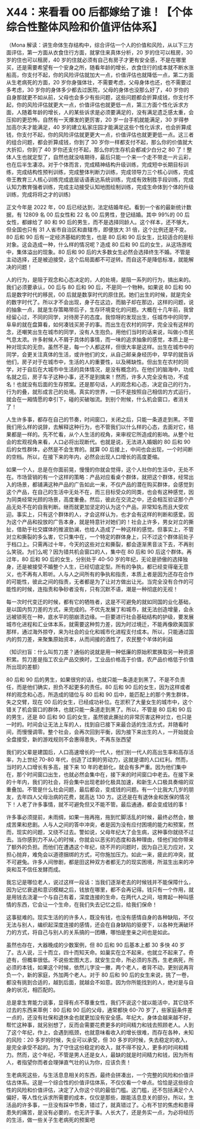 # X44：来看看 00 后都嫁给了谁！【个体综合性整体风险和价值评估体系】

（Mona 解读：讲生命体生存结构中，综合评估一个人的价值和风险，从以下三方面评估，第一方面从衣食住行方面，就掌住来真体分析，20 岁的住可以租房，30 岁的住也可以租房，40 岁的住就必须有自己有房子才更有安全感，不是在哪里买，还是需要希望有一个安身之所，随看年龄的增长，衣食住行的成本就不断水涨船高，你支付不起，你的风险评估就加大一点，价值评估也就降低一点，第二方面从生老病死的方面，20 岁你身强体壮，不需要考虑，父母身体也还，也不需要过多考虑，30 岁你的身体多少都去过医院，父母的身体也没那么好了，40 岁你的自身那就更不如从前，父母也会多少有些问题，这些问题都会折算成钱，你支付不起，你的风险评估就更大一点，价值评估也就更低一点，第三方面个性化诉求方面，人随着年龄的增长，人的某些诉求是必须要满足的，没有满足遗乏感太重，会压抑的更恐怖，自然有一天爆发的更厉害，20 岁一台手机就能满足，30 岁得参加高尔夫才能满足，40 岁的建立私家庄园才能满足这些个性化诉求，也会折算成钱，你支付不起，你的风险评估就更更大一点，价值评估也就更更低一点。这三者的组合问题，都会折算成钱，你到了 30 岁你一样都支付不起，那么你的价值就大大折扣，你到了 40 岁你还支付不起，那么你的生存机会都减少白分之 80 了！整体人生也就定型了，自然也就没啥期待，最后只能一个来一个走不带走一片云彩，也在后半生凄凉。对于个体而言，完成精神结构升级训练，完成短中长期目标训练，完成结构性预判训练，完成整体判断力训练，完成领导力三个核心训练，完成帝王教育三人核心训练完成底层话语表达系统训练，完成有效制胜手段训练，完成认知力教育强者训练，完成主动接受认知地图绘制训练，完成生命体到个体的升级训练，完成将将之才的训练)

正文今年是 2022 年，00 后已经达到，法定结婚年纪。看到一个省的最新统计数据，有 12809 名 00 后女性和 22 名 00 后男性，登记结婚。其中 99%的 00 后女性，都嫁给了 80 和 90 后的男生，而不是选择同龄人。这个样本，还不够大，但全国也只有 31 人省市自治区和直辖市，即便放大 31 倍，这个比例还是不变。80 后和 90 后有一定经济基础的势生，也是 80 后和 90 后女生，比较适合的是标对象。这会造成一种，什么样的情况呢？造成 80 后和 90 后的女生，从这场游戏中，集体溢出的现象。80 后和 90 后的大多数女生必然会选择终生不婚。不管是主动选择，还是被迫接受，这个后局面都不可逆转。而自这不是降低标准，就能解决的问题！

人的行为，是阻于观念和心态决定的，人的处境，是阻一系列的行为，搞出来的。我们必须要承认，00 后与 80 后和 90 后，不是同一个物种。如果说 80 后和 90 后是数字时代的移民，00 后就是数享时代的原住民。她们出生的时候，就是完全的数字时代了。所以才不会出现，身子在这边，而脑子却在那边，这样的问题，说的抽象一点，就是生存策略带后子，生存环境变化的问题。大概在十几年前，我曾经留心过，不同的同学，对待房子的态度。我惊呀的发现出生，任城市中的同学，阜阜的就在盘算看，如何凑钱买房子的事。而出生在农村的同学，完全没有这样的念，还嘲笑出生在城市的同学，没有人生抱负。用他们当时的话来说，叫做小市民气息太浓。许多射候人不屑于具体的事情，而一味的追求抽象的感觉，本质上是一种对现实的无奈。虽然不是，每一个人都这样，但很大率是这样。出生在城市中的同学，会更关注真体的生活，或许他们的文，从自己邮亲身经历中，早早的就告诉他们，房子对于在城市中，生活的人的重要性，以及稀缺性。但出生在农村的同学，对于自后在大城市中生活的具体情况，是没有概念的。在他们的脑海中，功成名就之后，房子车子这种小事，还不是到擒来！然而，许多人完全没有功，不成名！也就没有后面的生存预案。还是那句话，人的观念和心态，决定自己的行为，行为的叠，就形成言己的处境。真实的世界，一巨不是按照自己相信的方式运行，就会在一厢情愿的幸引下，碰的买破咖流。到别个附候，什么机会窗口，者消关了！

人生许多事，都存在自己的节奏，时间窗口，关闭之后，只能一条道走到黑。不管我们用么样的说辞，去解释这种行为，也不管我们以什么样的心态，去面对它，结果都是一样的。先不忙看，从个人生活的视角，来审视它所造成的影响。从整个社会的宏观视角来看，人口必将出现断代。也就是说，无法进入婚姻的 80 后和 90 后的女性群体，必然是不会生育的。就算 00 后接上，中间也会出现，一个时间断的空档。所以，在接下来的年内，必然会出现人口增长的高度菱缩。

如果一个人，总是在你面前晃，慢慢的你就会觉得，这个人社你的生活中，无处不在。市场营销的有一个这样的策略：产品对应看桌个群体，就把这个群体，经常出入的场景，都铺满这种产品的广告如此一来，不仅产品的潜在购买群体，会感觉到这个产品，在自己的生活中无处不在，而三目标受众的同类，也会有这种感觉，因为同类经常光顾的场景，高度重叠。然后，彼此在交流之中，还会相互验证那个产品无处不在的自我判断。继而就更加坚定的认为这个产品，非常知名而且大受欢迎。事实上，只有这个群体的人，才会这样认为，也才会有这样的判断和感爱。因为这个产品和投放的广告本身，就是特意针对她们的！社会上许多，男女对立的撕扯，借助于社交媒体的推波肋澜，也给人造成了一种这样的感觉。但事实上，不管对立和撕裂的多么害，它只集中在，一个特定的群体身上，只不过这个群体前处子于档口上。只需再过十年，今天的这些对立和撕裂，都会逐渐黑音淡下去，不再别么笑锐。为们么呢？因为错共机会窗口的人，集中在 80 后和 90 后这个群体。再过年，80 后和 90 后的女生，分别处于 40-50 岁的年纪，无论是骄傲的选择独身，还是被接受不婚整个人生，已经切底定型。所有的争执，都已经变得毫无意义，也不再有人聆听。人与人之间所有的争执和指责，本质上者是因为还存在合作的可能性，彼此之间的指责，无者都是为了让对方做出让光。当完全没有合作的可能性的时候，连指责和争砂者没有，只有沉默不语，潮是一种彻底的无视！

每一次时代变迁的时候，都有它的牺牲者，这是不可避免的就如同国的业化基础，是以国内剪刀差的方式，来完成的。不优先发展丁和城市，就无法创造增量，会永远被锁死在一种，底水平的朋崩溃边缘。一巨要进行社会基础结构的护级，要发展城市化进程和汇业体本系，就需要这种剪力差，因为时过境迁，不能再像欧美国家那样，通过海外掠夺，来为社会的业化和城市化进程支付成本。所以，只能通过国内的剪刀差，来聚集原始资本，从而间接的酒性了，农民整个羊体的利益

（知识扫盲：什么叫剪刀差？通俗的说就是用一种低廉的原始积累换取另一种资源积累。剪刀差是指工农业产品交换时，工业品价格高于价值，农产品价格低于价值所出现的差额）

80 后和 90 后的男生，如果很穷的话，也就只能一条道走到黑了。不是不负责任，而是他们确实，担负不起更多的责任。80 后和 90 后的女生，因为这样或者样的观念和心态，所造成的错位与 80 后和 90 后中，能匹配上的那个男生群体，失之交臂，现在 00 后的女生，已经成功补位。在淤积了大量女生的城市中，这个错关了机会窗口的群体，也就只能一条道走到黑了。所以，不管是 80 后和 90 后的男生，还是 80 后和 90 后的女生，虽然彼此撕扯的非常厉害这种对立，也只是一时的。时间会让无法上车的人，找到自已接下来最合适的生活方式，并随看时间，而慢慢调零。整个社会，会再次回到平衡，因为接下来出生的人，一开始就会全盘接受，新的游戏规则不会惠得患失，不再东张西望

我们的父辈是建国后，人口高速增长的一代人，他们别一代人的高出生率和高存活率，为上世纪 70-80 年代，创造了过剩的劳动力，这就是谓的人口红利。然而，当时的人口增长有多高，接下来 10 年的老龄化，就会有多严重。因为他们集中在，那个时间窗口出生，也就必然会集中在，接下来的时间窗口中老去。在接下来的十年内，我们的社会，将会集中出现老龄化极具加速，和新生人口极具奏缩的双重叠加。不管是什么社会问题，最后都会，变成钱的问题。有一个比我大几岁的朋友，去年四人父母治病的花费，就高达 130 方。这还是在有退休金和医保的情况下！人老了许多事情，就不可避免但又不能不管。最后通通，都会变成钱的事！

许多事必须提前，未雨绸，如果一拖再拖，拖到忙脚活乱的时候，最终必然会，酿成苦果和悲剧。人与人之间的答中冲突，者是因为没有应付困境的能力和预案，然而，现实的问题，又绕不过去。警如说，父母年纪大了会生病，这种事你就绕不过去。当你感到力不从心的时候，你就会以恶劣的态度和各种理由，怪他们给你带来了额外的负担。而他们在遭遇这个年纪，绕不开的问题时，因为自己无力应对，又担心抛弃，难免会以道德捆绑的方式，可你施加压力。如此一来，疲此的冲突，就不可避兔。许多人间惨剧，都是田这种双方者都无力的现实困境，所滋生出来的冲突和互不信任发酵而成。

我忘记是哪位老人，说过这样一段话：当我们逐渐老去的时候钱并不能保障什么，因为记忆衰退和意识模糊之后，钱放在哪里，都不会再记得。钱只有一个作用，就是用钱去浇灌一个与自己有着，深度连接的生命，在两代人之间，培育起一种叫感情的东西，它会让一个生命，在我们失去记忆之后，给我们保命！

这事挺难的。现实生活的的许多人，既没有钱，也没有感情自身的各种缺陷，不仅无法与别人，编织起深度连接的感情，还会在自身缺陷的驱便下，以各种充满破环力的方式，将自己与别人的关系搞的一团糟，哪怕是奎亲之间也是如此。

虽然也存在，大器晚成的少数案例，但 80 后和 90 后基本上都 30 多快 40 岁了。古人说，三十而立，四十而知天命。如巢实在立不起来，也就立不起来了。奇迹有，但概率很低。不说些宏图大志，就安生立命，所必须的东西，生老病死，所必须的本钱，如果这个时候，依然儿字没一撇，两个老人，者背不动，更别说再背负一个，新的家庭，外加两个老人。对于 80 后和 90 后的女生来说，挑了一卷，都没有挑到合适的，越到后面，就越会不如意。因为你所能找到的人，绝对是与自身的状况，相匹配的。

总是拿生育能力说事，显得有点不尊重女性，我们不说这个就以能活中，其它绕不过去的东西来萃例：80 后和 90 后的父母，通常都快 60-70 岁了，些家庭条件差一点的，还没有社保和退休金也就更加没有安全感。年纪大，身体会越来越不好，帮忙这种事，就另别想了，反而会需要花费更多的时间精力和钱去照顾老人。人到了这个年纪，作上，会遇到瓶颈，也就意味看收入的增长很难，而存在各种，未知的风险：20 多岁的时候，失业可以承受，但 30 多岁的时候，失去稳定的收入，是完全承受不起的。为了守住这份稳定的收入，就不得不投入，更多的时间和精力。然而，这个年纪，不管是男人还是女人，最缺的就是时间精力和钱，因为所有人，者指望你而者会理弹直气壮的认为你，应该负责！

生老病死这些，与生活息息相关的东西，最终会拼凑出，一个完整的风险和价值评估古体系。这是一个综合性的价值评估体系，不仅仅看一个单点。恰恰是这些综合性的风险和价值评估，决定了入你这个坑的最低门槛。这门槛，还不包括满足个人偏好，等人性化诉求所需要的成本，仅仅是那些，跟能活息息关的部分。所以，生活品的许多事，一旦没有踩中节奏，错过了，就真错过了。心有不甘的焦虑和患得患失的痛苦，是没有必要的，也无济于事。人长大了，还是务实一点，为必将经历的生活，做一些关子生老病死的预案吧